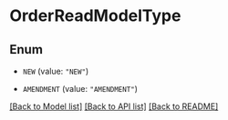 # OrderReadModelType

## Enum


* `NEW` (value: `"NEW"`)

* `AMENDMENT` (value: `"AMENDMENT"`)


[[Back to Model list]](../README.md#documentation-for-models) [[Back to API list]](../README.md#documentation-for-api-endpoints) [[Back to README]](../README.md)


